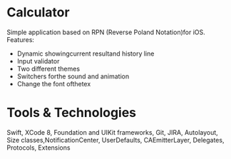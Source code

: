 # Calculator
Simple application based on RPN (Reverse Poland Notation)for iOS.
Features:
- Dynamic showingcurrent resultand history line
- Input validator 
- Two different themes
- Switchers forthe sound and animation
- Change the font ofthetex

# Tools & Technologies
Swift,  XCode  8,  Foundation and  UIKit  frameworks,  Git,  JIRA,  Autolayout,  Size classes,NotificationCenter,  UserDefaults,  CAEmitterLayer, Delegates,  Protocols, Extensions
